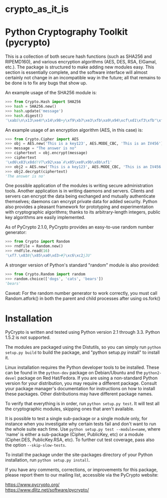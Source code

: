 # crypto_as_it_is


Python Cryptography Toolkit (pycrypto)
======================================

This is a collection of both secure hash functions (such as SHA256 and
RIPEMD160), and various encryption algorithms (AES, DES, RSA, ElGamal,
etc.).  The package is structured to make adding new modules easy.
This section is essentially complete, and the software interface will
almost certainly not change in an incompatible way in the future; all
that remains to be done is to fix any bugs that show up.  

An example usage of the SHA256 module is:

```python
>>> from Crypto.Hash import SHA256
>>> hash = SHA256.new()
>>> hash.update('message')
>>> hash.digest()
'\xabS\n\x13\xe4Y\x14\x98+y\xf9\xb7\xe3\xfb\xa9\x94\xcf\xd1\xf3\xfb"\xf7\x1c\xea\x1a\xfb\xf0+F\x0cm\x1d'
```

An example usage of an encryption algorithm (AES, in this case) is:

```python
>>> from Crypto.Cipher import AES
>>> obj = AES.new('This is a key123', AES.MODE_CBC, 'This is an IV456')
>>> message = "The answer is no"
>>> ciphertext = obj.encrypt(message)
>>> ciphertext
'\xd6\x83\x8dd!VT\x92\xaa`A\x05\xe0\x9b\x8b\xf1'
>>> obj2 = AES.new('This is a key123', AES.MODE_CBC, 'This is an IV456')
>>> obj2.decrypt(ciphertext)
'The answer is no'
```

One possible application of the modules is writing secure
administration tools.  Another application is in writing daemons and
servers.  Clients and servers can encrypt the data being exchanged and
mutually authenticate themselves; daemons can encrypt private data for
added security.  Python also provides a pleasant framework for
prototyping and experimentation with cryptographic algorithms; thanks
to its arbitrary-length integers, public key algorithms are easily
implemented.

As of PyCrypto 2.1.0, PyCrypto provides an easy-to-use random number
generator:

```python
>>> from Crypto import Random
>>> rndfile = Random.new()
>>> rndfile.read(16)
'\xf7.\x838{\x85\xa0\xd3>#}\xc6\xc2jJU'
```

A stronger version of Python's standard "random" module is also
provided:

```python
>>> from Crypto.Random import random
>>> random.choice(['dogs', 'cats', 'bears'])
'bears'
```

Caveat: For the random number generator to work correctly, you must
call Random.atfork() in both the parent and child processes after
using os.fork()


Installation
============

PyCrypto is written and tested using Python version 2.1 through 3.3.  Python
1.5.2 is not supported.

The modules are packaged using the Distutils, so you can simply run
`python setup.py build` to build the package, and "python setup.py
install" to install it.

Linux installation requires the Python developer tools to be installed. These
can be found in the `python-dev` package on Debian/Ubuntu and the
`python2-devel` package on Red Hat/Fedora. If you are using a non-standard
Python version for your distribution, you may require a different package.
Consult your package manager's documentation for instructions on how to
install these packages. Other distributions may have different package names.

To verify that everything is in order, run `python setup.py test`.  It
will test all the cryptographic modules, skipping ones that aren't
available.  

It is possible to test a single sub-package or a single module only, for instance
when you investigate why certain tests fail and don't want to run the whole
suite each time. Use `python setup.py test --module=name`, where 'name'
is either a sub-package (Cipher, PublicKey, etc) or a module (Cipher.DES,
PublicKey.RSA, etc).
To further cut test coverage, pass also the option `--skip-slow-tests`.

To install the package under the site-packages directory of
your Python installation, run `python setup.py install`.

If you have any comments, corrections, or improvements for this
package, please report them to our mailing list, accessible via the
PyCrypto website:

<https://www.pycrypto.org/><br>
<https://www.dlitz.net/software/pycrypto/>

[https://www.pycrypto.org/submission-requirements/]: ./LEGAL/CodeSubmissionRequirements.txt
